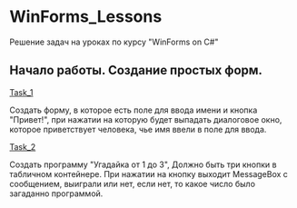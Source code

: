 # WinForms_Lessons
 Решение задач на уроках по курсу "WinForms on C#"

 ## Начало работы. Создание простых форм.
  
  [Task_1](https://github.com/nomadpyn/WinForms_Lessons/tree/master/Task_1)

   Создать форму, в которое есть поле для ввода имени и кнопка "Привет!", при нажатии на которую будет выпадать диалоговое окно, которое приветствует человека, чье имя ввели в поле для ввода.

  [Task_2](https://github.com/nomadpyn/WinForms_Lessons/tree/master/Task_2)

   Создать программу "Угадайка от 1 до 3", Должно быть три кнопки в табличном контейнере. При нажатии на кнопку выходит MessageBox с сообщением, выиграли или нет, если нет, то какое число было загаданно программой. 
